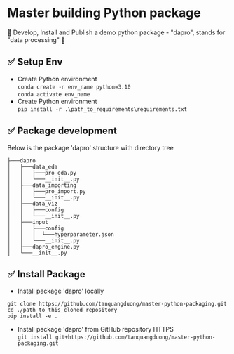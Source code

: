 # Master building Python package

🚀 Develop, Install and Publish a demo python package - "dapro", stands for "data processing" 🚀

## ✅ Setup Env
- Create Python environment\
`conda create -n env_name python=3.10`\
`conda activate env_name`
- Create Python environment\
`pip install -r .\path_to_requirements\requirements.txt`

## ✅  Package development
Below is the package 'dapro' structure with directory tree

    ├───dapro
    │   ├───data_eda
    │   │   ├───pro_eda.py
    │   │   └───__init__.py
    │   ├───data_importing
    │   │   ├───pro_import.py
    │   │   └───__init__.py
    │   ├───data_viz
    │   │   ├───config
    │   │   └───__init__.py
    │   ├───input
    │   │   ├───config
    │   │   │  └───hyperparameter.json
    │   │   └───__init__.py
    │   ├───dapro_engine.py
    │   └───__init__.py
## ✅ Install Package
- Install package 'dapro' locally
````commandline
git clone https://github.com/tanquangduong/master-python-packaging.git
cd ./path_to_this_cloned_repository
pip install -e .
````
- Install package 'dapro' from GitHub repository HTTPS\
`git install git+https://github.com/tanquangduong/master-python-packaging.git`

  